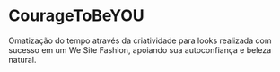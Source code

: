 # CourageToBeYOU
Omatização do tempo através da criatividade para looks realizada com sucesso em um We Site Fashion, apoiando sua autoconfiança e beleza natural.
